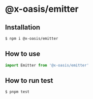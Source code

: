 # @x-oasis/emitter

## Installation

```bash
$ npm i @x-oasis/emitter
```

## How to use

```typescript
import Emitter from '@x-oasis/emitter'
```

## How to run test

```bash
$ pnpm test
```